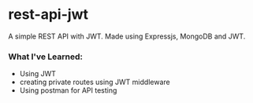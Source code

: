 # rest-api-jwt
A simple REST API with JWT.
Made using Expressjs, MongoDB and JWT.

### What I've Learned:
* Using JWT
* creating private routes using JWT middleware
* Using postman for API testing
